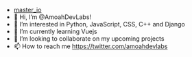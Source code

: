 - [master_io](https://user-images.githubusercontent.com/67640747/132719043-398a90f6-5755-406a-981c-615596e1251b.jpg)
- 👋 Hi, I’m @AmoahDevLabs!
- 👀 I’m interested in Python, JavaScript, CSS, C++ and Django
- 🌱 I’m currently learning Vuejs
- 💞️ I’m looking to collaborate on my upcoming projects
- 📫 How to reach me https://twitter.com/amoahdevlabs

<!---
AmoahDevLabs/AmoahDevLabs is a ✨ special ✨ repository because its `README.md` (this file) appears on your GitHub profile.
You can click the Preview link to take a look at your changes.
--->
